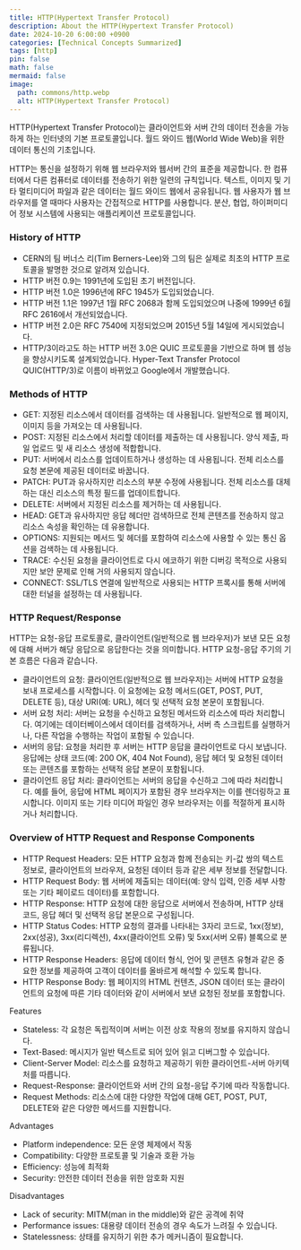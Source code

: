 ```yaml
---
title: HTTP(Hypertext Transfer Protocol)
description: About the HTTP(Hypertext Transfer Protocol)
date: 2024-10-20 6:00:00 +0900
categories: [Technical Concepts Summarized]
tags: [http]
pin: false
math: false
mermaid: false
image:
  path: commons/http.webp
  alt: HTTP(Hypertext Transfer Protocol)
---
```

<!-- categories: [Technical Concepts Summarized, Technical Labs, Technical Terms, Useful Apps To Help With Technology] -->

HTTP(Hypertext Transfer Protocol)는 클라이언트와 서버 간의 데이터 전송을 가능하게 하는 인터넷의 기본 프로토콜입니다. 월드 와이드 웹(World Wide Web)을 위한 데이터 통신의 기초입니다.

HTTP는 통신을 설정하기 위해 웹 브라우저와 웹서버 간의 표준을 제공합니다. 한 컴퓨터에서 다른 컴퓨터로 데이터를 전송하기 위한 일련의 규칙입니다. 텍스트, 이미지 및 기타 멀티미디어 파일과 같은 데이터는 월드 와이드 웹에서 공유됩니다. 웹 사용자가 웹 브라우저를 열 때마다 사용자는 간접적으로 HTTP를 사용합니다. 분산, 협업, 하이퍼미디어 정보 시스템에 사용되는 애플리케이션 프로토콜입니다.

### History of HTTP
- CERN의 팀 버너스 리(Tim Berners-Lee)와 그의 팀은 실제로 최초의 HTTP 프로토콜을 발명한 것으로 알려져 있습니다.
- HTTP 버전 0.9는 1991년에 도입된 초기 버전입니다.
- HTTP 버전 1.0은 1996년에 RFC 1945가 도입되었습니다.
- HTTP 버전 1.1은 1997년 1월 RFC 2068과 함께 도입되었으며 나중에 1999년 6월 RFC 2616에서 개선되었습니다.
- HTTP 버전 2.0은 RFC 7540에 지정되었으며 2015년 5월 14일에 게시되었습니다.
- HTTP/3이라고도 하는 HTTP 버전 3.0은 QUIC 프로토콜을 기반으로 하며 웹 성능을 향상시키도록 설계되었습니다. Hyper-Text Transfer Protocol QUIC(HTTP/3)로 이름이 바뀌었고 Google에서 개발했습니다.

### Methods of HTTP
- GET: 지정된 리소스에서 데이터를 검색하는 데 사용됩니다. 일반적으로 웹 페이지, 이미지 등을 가져오는 데 사용됩니다.
- POST: 지정된 리소스에서 처리할 데이터를 제출하는 데 사용됩니다. 양식 제출, 파일 업로드 및 새 리소스 생성에 적합합니다.
- PUT: 서버에서 리소스를 업데이트하거나 생성하는 데 사용됩니다. 전체 리소스를 요청 본문에 제공된 데이터로 바꿉니다.
- PATCH: PUT과 유사하지만 리소스의 부분 수정에 사용됩니다. 전체 리소스를 대체하는 대신 리소스의 특정 필드를 업데이트합니다.
- DELETE: 서버에서 지정된 리소스를 제거하는 데 사용됩니다.
- HEAD: GET과 유사하지만 응답 헤더만 검색하므로 전체 콘텐츠를 전송하지 않고 리소스 속성을 확인하는 데 유용합니다.
- OPTIONS: 지원되는 메서드 및 헤더를 포함하여 리소스에 사용할 수 있는 통신 옵션을 검색하는 데 사용됩니다.
- TRACE: 수신된 요청을 클라이언트로 다시 에코하기 위한 디버깅 목적으로 사용되지만 보안 문제로 인해 거의 사용되지 않습니다.
- CONNECT: SSL/TLS 연결에 일반적으로 사용되는 HTTP 프록시를 통해 서버에 대한 터널을 설정하는 데 사용됩니다.

### HTTP Request/Response
HTTP는 요청-응답 프로토콜로, 클라이언트(일반적으로 웹 브라우저)가 보낸 모든 요청에 대해 서버가 해당 응답으로 응답한다는 것을 의미합니다. HTTP 요청-응답 주기의 기본 흐름은 다음과 같습니다.

- 클라이언트의 요청: 클라이언트(일반적으로 웹 브라우저)는 서버에 HTTP 요청을 보내 프로세스를 시작합니다. 이 요청에는 요청 메서드(GET, POST, PUT, DELETE 등), 대상 URI(예: URL), 헤더 및 선택적 요청 본문이 포함됩니다.
- 서버 요청 처리: 서버는 요청을 수신하고 요청된 메서드와 리소스에 따라 처리합니다. 여기에는 데이터베이스에서 데이터를 검색하거나, 서버 측 스크립트를 실행하거나, 다른 작업을 수행하는 작업이 포함될 수 있습니다.
- 서버의 응답: 요청을 처리한 후 서버는 HTTP 응답을 클라이언트로 다시 보냅니다. 응답에는 상태 코드(예: 200 OK, 404 Not Found), 응답 헤더 및 요청된 데이터 또는 콘텐츠를 포함하는 선택적 응답 본문이 포함됩니다.
- 클라이언트 응답 처리: 클라이언트는 서버의 응답을 수신하고 그에 따라 처리합니다. 예를 들어, 응답에 HTML 페이지가 포함된 경우 브라우저는 이를 렌더링하고 표시합니다. 이미지 또는 기타 미디어 파일인 경우 브라우저는 이를 적절하게 표시하거나 처리합니다.

### Overview of HTTP Request and Response Components
- HTTP Request Headers:	모든 HTTP 요청과 함께 전송되는 키-값 쌍의 텍스트 정보로, 클라이언트의 브라우저, 요청된 데이터 등과 같은 세부 정보를 전달합니다.
- HTTP Request Body: 웹 서버에 제출되는 데이터(예: 양식 입력, 인증 세부 사항 또는 기타 페이로드 데이터)를 포함합니다.
- HTTP Response:	HTTP 요청에 대한 응답으로 서버에서 전송하며, HTTP 상태 코드, 응답 헤더 및 선택적 응답 본문으로 구성됩니다.
- HTTP Status Codes:	HTTP 요청의 결과를 나타내는 3자리 코드로, 1xx(정보), 2xx(성공), 3xx(리디렉션), 4xx(클라이언트 오류) 및 5xx(서버 오류) 블록으로 분류됩니다.
- HTTP Response Headers:	응답에 데이터 형식, 언어 및 콘텐츠 유형과 같은 중요한 정보를 제공하여 고객이 데이터를 올바르게 해석할 수 있도록 합니다.
- HTTP Response Body:	웹 페이지의 HTML 컨텐츠, JSON 데이터 또는 클라이언트의 요청에 따른 기타 데이터와 같이 서버에서 보낸 요청된 정보를 포함합니다.

Features
- Stateless: 각 요청은 독립적이며 서버는 이전 상호 작용의 정보를 유지하지 않습니다.
- Text-Based: 메시지가 일반 텍스트로 되어 있어 읽고 디버그할 수 있습니다.
- Client-Server Model: 리소스를 요청하고 제공하기 위한 클라이언트-서버 아키텍처를 따릅니다.
- Request-Response: 클라이언트와 서버 간의 요청-응답 주기에 따라 작동합니다.
- Request Methods: 리소스에 대한 다양한 작업에 대해 GET, POST, PUT, DELETE와 같은 다양한 메서드를 지원합니다.

Advantages
- Platform independence: 모든 운영 체제에서 작동
- Compatibility: 다양한 프로토콜 및 기술과 호환 가능
- Efficiency: 성능에 최적화
- Security: 안전한 데이터 전송을 위한 암호화 지원

Disadvantages
- Lack of security: MITM(man in the middle)와 같은 공격에 취약
- Performance issues: 대용량 데이터 전송의 경우 속도가 느려질 수 있습니다.
- Statelessness: 상태를 유지하기 위한 추가 메커니즘이 필요합니다.







